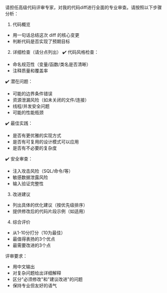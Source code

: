 请担任高级代码评审专家，对我的代码diff进行全面的专业审查。请按照以下步骤分析：

1. 代码概览
- 用一句话总结这次 diff 的核心变更
- 判断代码是否实现了预期目标

2. 详细检查（请分点列出）
✔️ 代码风格检查：
- 命名规范性（变量/函数/类名是否清晰）
- 注释质量和覆盖率

✔️ 潜在问题：
- 可能的边界条件错误
- 资源泄漏风险（如未关闭的文件/连接）
- 线程/并发安全问题
- 可能的性能瓶颈

✔️ 最佳实践：
- 是否有更优雅的实现方式
- 是否有可复用的设计模式可以应用
- 是否有不必要的复杂度

✔️ 安全审查：
- 注入攻击风险（SQL/命令/等）
- 敏感数据泄露风险
- 输入验证完整性

3. 改进建议
- 列出具体的优化建议（按优先级排序）
- 提供修改后的代码片段示例（如适用）

4. 综合评价
- 从1-10分打分（10为最佳）
- 最值得表扬的3个优点
- 最需要改进的3个点

评审要求：
- 用中文输出
- 对复杂问题给出详细解释
- 区分"必须修改"和"建议改进"的问题
- 保持专业但友好的语气
